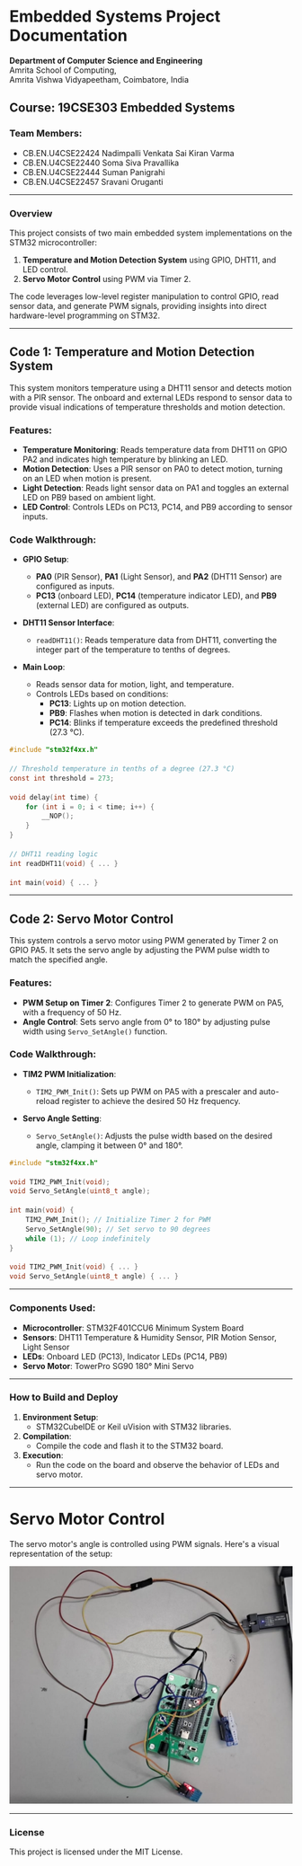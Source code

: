 # Embedded Systems Project Documentation

**Department of Computer Science and Engineering**  
Amrita School of Computing,  
Amrita Vishwa Vidyapeetham, Coimbatore, India 

## Course: 19CSE303 Embedded Systems

### Team Members:
- CB.EN.U4CSE22424 Nadimpalli Venkata Sai Kiran Varma
- CB.EN.U4CSE22440 Soma Siva Pravallika
- CB.EN.U4CSE22444 Suman Panigrahi
- CB.EN.U4CSE22457 Sravani Oruganti

---

### Overview

This project consists of two main embedded system implementations on the STM32 microcontroller:
1. **Temperature and Motion Detection System** using GPIO, DHT11, and LED control.
2. **Servo Motor Control** using PWM via Timer 2.

The code leverages low-level register manipulation to control GPIO, read sensor data, and generate PWM signals, providing insights into direct hardware-level programming on STM32.

---

## Code 1: Temperature and Motion Detection System

This system monitors temperature using a DHT11 sensor and detects motion with a PIR sensor. The onboard and external LEDs respond to sensor data to provide visual indications of temperature thresholds and motion detection.

### Features:
- **Temperature Monitoring**: Reads temperature data from DHT11 on GPIO PA2 and indicates high temperature by blinking an LED.
- **Motion Detection**: Uses a PIR sensor on PA0 to detect motion, turning on an LED when motion is present.
- **Light Detection**: Reads light sensor data on PA1 and toggles an external LED on PB9 based on ambient light.
- **LED Control**: Controls LEDs on PC13, PC14, and PB9 according to sensor inputs.

### Code Walkthrough:

- **GPIO Setup**:
  - **PA0** (PIR Sensor), **PA1** (Light Sensor), and **PA2** (DHT11 Sensor) are configured as inputs.
  - **PC13** (onboard LED), **PC14** (temperature indicator LED), and **PB9** (external LED) are configured as outputs.
  
- **DHT11 Sensor Interface**:
  - `readDHT11()`: Reads temperature data from DHT11, converting the integer part of the temperature to tenths of degrees.

- **Main Loop**:
  - Reads sensor data for motion, light, and temperature.
  - Controls LEDs based on conditions:
    - **PC13**: Lights up on motion detection.
    - **PB9**: Flashes when motion is detected in dark conditions.
    - **PC14**: Blinks if temperature exceeds the predefined threshold (27.3 °C).

```c
#include "stm32f4xx.h"

// Threshold temperature in tenths of a degree (27.3 °C)
const int threshold = 273;

void delay(int time) {
    for (int i = 0; i < time; i++) {
        __NOP();
    }
}

// DHT11 reading logic
int readDHT11(void) { ... }

int main(void) { ... }
```

---

## Code 2: Servo Motor Control

This system controls a servo motor using PWM generated by Timer 2 on GPIO PA5. It sets the servo angle by adjusting the PWM pulse width to match the specified angle.

### Features:
- **PWM Setup on Timer 2**: Configures Timer 2 to generate PWM on PA5, with a frequency of 50 Hz.
- **Angle Control**: Sets servo angle from 0° to 180° by adjusting pulse width using `Servo_SetAngle()` function.

### Code Walkthrough:

- **TIM2 PWM Initialization**:
  - `TIM2_PWM_Init()`: Sets up PWM on PA5 with a prescaler and auto-reload register to achieve the desired 50 Hz frequency.
  
- **Servo Angle Setting**:
  - `Servo_SetAngle()`: Adjusts the pulse width based on the desired angle, clamping it between 0° and 180°.

```c
#include "stm32f4xx.h"

void TIM2_PWM_Init(void);
void Servo_SetAngle(uint8_t angle);

int main(void) {
    TIM2_PWM_Init(); // Initialize Timer 2 for PWM
    Servo_SetAngle(90); // Set servo to 90 degrees
    while (1); // Loop indefinitely
}

void TIM2_PWM_Init(void) { ... }
void Servo_SetAngle(uint8_t angle) { ... }
```

---

### Components Used:
- **Microcontroller**: STM32F401CCU6 Minimum System Board
- **Sensors**: DHT11 Temperature & Humidity Sensor, PIR Motion Sensor, Light Sensor
- **LEDs**: Onboard LED (PC13), Indicator LEDs (PC14, PB9)
- **Servo Motor**: TowerPro SG90 180° Mini Servo

---

### How to Build and Deploy
1. **Environment Setup**:
   - STM32CubeIDE or Keil uVision with STM32 libraries.
2. **Compilation**:
   - Compile the code and flash it to the STM32 board.
3. **Execution**:
   - Run the code on the board and observe the behavior of LEDs and servo motor.

<!--- ---

### Future Improvements
- **Modularize code** to separate sensor and actuator functions for better readability.
- **Implement error handling** for sensor reading issues or servo control failures.
- **Add low-power modes** to optimize power consumption during idle states.
--->
---

# Servo Motor Control

The servo motor's angle is controlled using PWM signals. Here's a visual representation of the setup:

![Servo Motor Setup Image 1](images/img1.jpg)

---

### License
This project is licensed under the MIT License.

